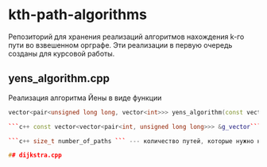 # kth-path-algorithms
Репозиторий для хранения реализаций алгоритмов нахождения k-го пути во взвешенном орграфе. Эти реализации в первую очередь созданы для курсовой работы.

## yens_algorithm.cpp
Реализация алгоритма Йены в виде функции 
```c++ 
vector<pair<unsigned long long, vector<int>>> yens_algorithm(const vector<vector<pair<int, unsigned long long>>> &g_vector, size_t number_of_paths) ```, где:

```c++ const vector<vector<pair<int, unsigned long long>>> &g_vector``` --- список смежностей графа, т.е. g_vector[u] := список пар вида {v, w}, каждая из которых означает наличие ориентрованногоребра (u, v, w) в графе g;

```c++ size_t number_of_paths ``` --- количество путей, которые нужно найти алгоритмом (другими словами, число )

## dijkstra.cpp